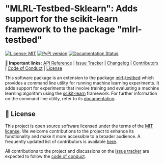 # "MLRL-Testbed-Sklearn": Adds support for the scikit-learn framework to the package "mlrl-testbed"

[![License: MIT](https://img.shields.io/badge/License-MIT-yellow.svg)](https://opensource.org/licenses/MIT) [![PyPI version](https://badge.fury.io/py/mlrl-testbed-sklearn.svg)](https://badge.fury.io/py/mlrl-testbed-sklearn) [![Documentation Status](https://readthedocs.org/projects/mlrl-boomer/badge/?version=latest)](https://mlrl-boomer.readthedocs.io/en/latest/?badge=latest)

**:link: Important links:** [API Reference](https://mlrl-boomer.readthedocs.io/en/latest/developer_guide/api/python/testbed-sklearn/mlrl.testbed_sklearn.html) | [Issue Tracker](https://github.com/mrapp-ke/MLRL-Boomer/issues) | [Changelog](https://mlrl-boomer.readthedocs.io/en/latest/misc/CHANGELOG.html) | [Contributors](https://mlrl-boomer.readthedocs.io/en/latest/misc/CONTRIBUTORS.html) | [Code of Conduct](https://mlrl-boomer.readthedocs.io/en/latest/misc/CODE_OF_CONDUCT.html) | [License](https://mlrl-boomer.readthedocs.io/en/latest/misc/LICENSE.html)

This software package is an extension to the package [mlrl-testbed](https://pypi.org/project/mlrl-testbed/) which provides a command line utility for running machine learning experiments. It adds support for experiments that involve training and evaluating a machine learning algorithm using the [scikit-learn](https://scikit-learn.org) framework. For further information on the command line utility, refer to its [documentation](https://mlrl-boomer.readthedocs.io/en/latest/user_guide/testbed/index.html).

## :scroll: License

This project is open source software licensed under the terms of the [MIT license](https://mlrl-boomer.readthedocs.io/en/latest/misc/LICENSE.html). We welcome contributions to the project to enhance its functionality and make it more accessible to a broader audience. A frequently updated list of contributors is available [here](https://mlrl-boomer.readthedocs.io/en/latest/misc/CONTRIBUTORS.html).

All contributions to the project and discussions on the [issue tracker](https://github.com/mrapp-ke/MLRL-Boomer/issues) are expected to follow the [code of conduct](https://mlrl-boomer.readthedocs.io/en/latest/misc/CODE_OF_CONDUCT.html).
